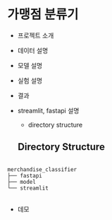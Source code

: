 # 가맹점 분류기
- 프로젝트 소개
- 데이터 설명
- 모델 설명
- 실험 설명
- 결과
- streamlit, fastapi 설명
  - directory structure
  
  ## Directory Structure
<pre>
<code>
merchandise_classifier
├── fastapi
├── model
└── streamlit
</code>
</pre>

- 데모 

